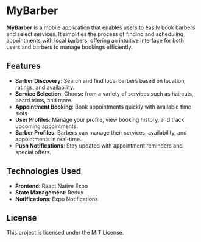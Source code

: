 # MyBarber

**MyBarber** is a mobile application that enables users to easily book barbers and select services. It simplifies the process of finding and scheduling appointments with local barbers, offering an intuitive interface for both users and barbers to manage bookings efficiently.

## Features

- **Barber Discovery**: Search and find local barbers based on location, ratings, and availability.
- **Service Selection**: Choose from a variety of services such as haircuts, beard trims, and more.
- **Appointment Booking**: Book appointments quickly with available time slots.
- **User Profiles**: Manage your profile, view booking history, and track upcoming appointments.
- **Barber Profiles**: Barbers can manage their services, availability, and appointments in real-time.
- **Push Notifications**: Stay updated with appointment reminders and special offers.

## Technologies Used

- **Frontend**: React Native Expo
- **State Management**: Redux
- **Notifications**: Expo Notifications

## License

This project is licensed under the MIT License.
